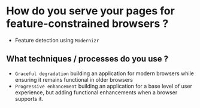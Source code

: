 # How do you serve your pages for feature-constrained browsers ?
 - Feature detection using `Modernizr`

## What techniques / processes do you use ?
 - `Graceful degradation` building an application for modern browsers while ensuring it remains functional in older browsers
 - `Progressive enhancement` building an application for a base level of user experience, but adding functional enhancements when a browser supports it.
